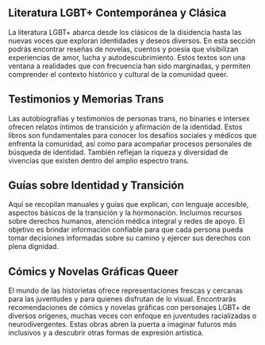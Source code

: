 ## Literatura LGBT+ Contemporánea y Clásica
La literatura LGBT+ abarca desde los clásicos de la disidencia hasta las nuevas voces que exploran identidades y deseos diversos. En esta sección podrás encontrar reseñas de novelas, cuentos y poesía que visibilizan experiencias de amor, lucha y autodescubrimiento. Estos textos son una ventana a realidades que con frecuencia han sido marginadas, y permiten comprender el contexto histórico y cultural de la comunidad queer.

## Testimonios y Memorias Trans
Las autobiografías y testimonios de personas trans, no binaries e intersex ofrecen relatos íntimos de transición y afirmación de la identidad. Estos libros son fundamentales para conocer los desafíos sociales y médicos que enfrenta la comunidad, así como para acompañar procesos personales de búsqueda de identidad. También reflejan la riqueza y diversidad de vivencias que existen dentro del amplio espectro trans.

## Guías sobre Identidad y Transición
Aquí se recopilan manuales y guías que explican, con lenguaje accesible, aspectos básicos de la transición y la hormonación. Incluimos recursos sobre derechos humanos, atención médica integral y redes de apoyo. El objetivo es brindar información confiable para que cada persona pueda tomar decisiones informadas sobre su camino y ejercer sus derechos con plena dignidad.

## Cómics y Novelas Gráficas Queer
El mundo de las historietas ofrece representaciones frescas y cercanas para las juventudes y para quienes disfrutan de lo visual. Encontrarás recomendaciones de cómics y novelas gráficas con personajes LGBT+ de diversos orígenes, muchas veces con enfoque en juventudes racializadas o neurodivergentes. Estas obras abren la puerta a imaginar futuros más inclusivos y a descubrir otras formas de expresión artística.
